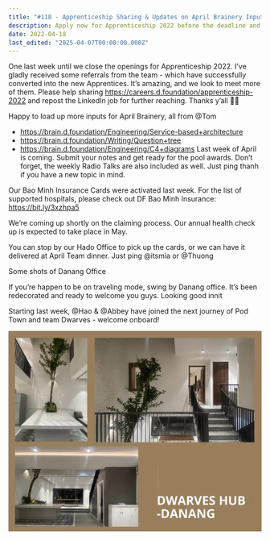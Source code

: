 ```yaml
---
title: "#118 - Apprenticeship Sharing & Updates on April Brainery Inputs & Bao Minh Insurance"
description: Apply now for Apprenticeship 2022 before the deadline and explore new learning resources, insurance updates, and team news at d.foundation.
date: 2022-04-18
last_edited: "2025-04-07T00:00:00.000Z"
---
```


One last week until we close the openings for Apprenticeship 2022. I’ve gladly received some referrals from the team - which have successfully converted into the new Apprentices. It’s amazing, and we look to meet more of them.
Please help sharing <https://careers.d.foundation/apprenticeship-2022> and repost the LinkedIn job for further reaching. Thanks y’all 🤜🤛

Happy to load up more inputs for April Brainery, all from @Tom

- <https://brain.d.foundation/Engineering/Service-based+architecture>
- <https://brain.d.foundation/Writing/Question+tree>
- <https://brain.d.foundation/Engineering/C4+diagrams>
  Last week of April is coming. Submit your notes and get ready for the pool awards. Don’t forget, the weekly Radio Talks are also included as well. Just ping thanh if you have a new topic in mind.

Our Bao Minh Insurance Cards were activated last week. For the list of supported hospitals, please check out DF Bao Minh Insurance: <https://bit.ly/3xzhpa5>

We’re coming up shortly on the claiming process. Our annual health check up is expected to take place in May.

You can stop by our Hado Office to pick up the cards, or we can have it delivered at April Team dinner. Just ping @itsmia or @Thuong

Some shots of Danang Office

If you’re happen to be on traveling mode, swing by Danang office. It’s been redecorated and ready to welcome you guys. Looking good innit

Starting last week, @Hao & @Abbey have joined the next journey of Pod Town and team Dwarves - welcome onboard!

![](assets/notion-image-1744007378309-h90vc.webp)
